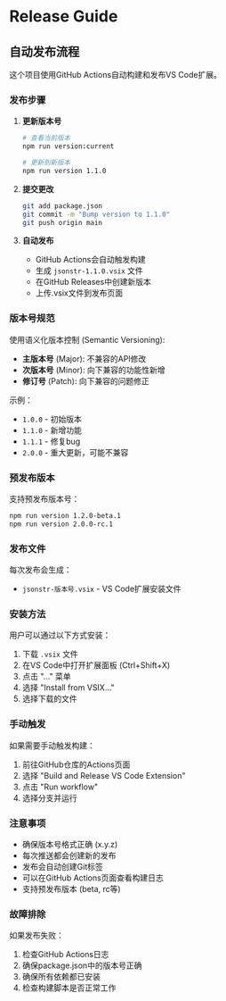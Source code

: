 # Release Guide

## 自动发布流程

这个项目使用GitHub Actions自动构建和发布VS Code扩展。

### 发布步骤

1. **更新版本号**
   ```bash
   # 查看当前版本
   npm run version:current
   
   # 更新到新版本
   npm run version 1.1.0
   ```

2. **提交更改**
   ```bash
   git add package.json
   git commit -m "Bump version to 1.1.0"
   git push origin main
   ```

3. **自动发布**
   - GitHub Actions会自动触发构建
   - 生成 `jsonstr-1.1.0.vsix` 文件
   - 在GitHub Releases中创建新版本
   - 上传.vsix文件到发布页面

### 版本号规范

使用语义化版本控制 (Semantic Versioning):

- **主版本号** (Major): 不兼容的API修改
- **次版本号** (Minor): 向下兼容的功能性新增
- **修订号** (Patch): 向下兼容的问题修正

示例：
- `1.0.0` - 初始版本
- `1.1.0` - 新增功能
- `1.1.1` - 修复bug
- `2.0.0` - 重大更新，可能不兼容

### 预发布版本

支持预发布版本号：

```bash
npm run version 1.2.0-beta.1
npm run version 2.0.0-rc.1
```

### 发布文件

每次发布会生成：
- `jsonstr-版本号.vsix` - VS Code扩展安装文件

### 安装方法

用户可以通过以下方式安装：

1. 下载 `.vsix` 文件
2. 在VS Code中打开扩展面板 (Ctrl+Shift+X)
3. 点击 "..." 菜单
4. 选择 "Install from VSIX..."
5. 选择下载的文件

### 手动触发

如果需要手动触发构建：

1. 前往GitHub仓库的Actions页面
2. 选择 "Build and Release VS Code Extension"
3. 点击 "Run workflow"
4. 选择分支并运行

### 注意事项

- 确保版本号格式正确 (x.y.z)
- 每次推送都会创建新的发布
- 发布会自动创建Git标签
- 可以在GitHub Actions页面查看构建日志
- 支持预发布版本 (beta, rc等)

### 故障排除

如果发布失败：

1. 检查GitHub Actions日志
2. 确保package.json中的版本号正确
3. 确保所有依赖都已安装
4. 检查构建脚本是否正常工作 